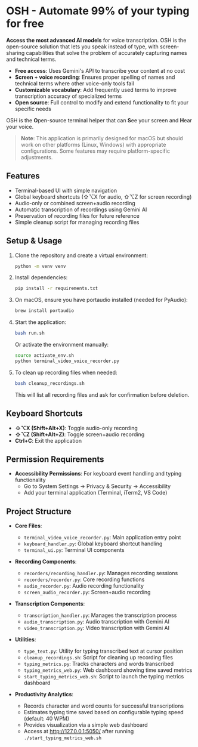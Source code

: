 # OSH - Automate 99% of your typing for free

**Access the most advanced AI models** for voice transcription. OSH is the open-source solution that lets you speak instead of type, with screen-sharing capabilities that solve the problem of accurately capturing names and technical terms.

- **Free access**: Uses Gemini's API to transcribe your content at no cost
- **Screen + voice recording**: Ensures proper spelling of names and technical terms where other voice-only tools fail
- **Customizable vocabulary**: Add frequently used terms to improve transcription accuracy of specialized terms
- **Open source**: Full control to modify and extend functionality to fit your specific needs

OSH is the **O**pen-source terminal helper that can **S**ee your screen and **H**ear your voice.

> **Note**: This application is primarily designed for macOS but should work on other platforms (Linux, Windows) with appropriate configurations. Some features may require platform-specific adjustments.

## Features

- Terminal-based UI with simple navigation
- Global keyboard shortcuts (⇧⌥X for audio, ⇧⌥Z for screen recording)
- Audio-only or combined screen+audio recording
- Automatic transcription of recordings using Gemini AI
- Preservation of recording files for future reference
- Simple cleanup script for managing recording files

## Setup & Usage

1. Clone the repository and create a virtual environment:
   ```bash
   python -m venv venv
   ```

2. Install dependencies:
   ```bash
   pip install -r requirements.txt
   ```

3. On macOS, ensure you have portaudio installed (needed for PyAudio):
   ```bash
   brew install portaudio
   ```

4. Start the application:
   ```bash
   bash run.sh
   ```
   
   Or activate the environment manually:
   ```bash
   source activate_env.sh
   python terminal_video_voice_recorder.py
   ```

5. To clean up recording files when needed:
   ```bash
   bash cleanup_recordings.sh
   ```
   This will list all recording files and ask for confirmation before deletion.

## Keyboard Shortcuts

- **⇧⌥X (Shift+Alt+X)**: Toggle audio-only recording
- **⇧⌥Z (Shift+Alt+Z)**: Toggle screen+audio recording
- **Ctrl+C**: Exit the application

## Permission Requirements

- **Accessibility Permissions**: For keyboard event handling and typing functionality
  - Go to System Settings → Privacy & Security → Accessibility
  - Add your terminal application (Terminal, iTerm2, VS Code)

## Project Structure

- **Core Files**:
  - `terminal_video_voice_recorder.py`: Main application entry point
  - `keyboard_handler.py`: Global keyboard shortcut handling
  - `terminal_ui.py`: Terminal UI components
  
- **Recording Components**:
  - `recorders/recording_handler.py`: Manages recording sessions
  - `recorders/recorder.py`: Core recording functions
  - `audio_recorder.py`: Audio recording functionality
  - `screen_audio_recorder.py`: Screen+audio recording
  
- **Transcription Components**:
  - `transcription_handler.py`: Manages the transcription process
  - `audio_transcription.py`: Audio transcription with Gemini AI
  - `video_transcription.py`: Video transcription with Gemini AI
  
- **Utilities**:
  - `type_text.py`: Utility for typing transcribed text at cursor position
  - `cleanup_recordings.sh`: Script for cleaning up recording files
  - `typing_metrics.py`: Tracks characters and words transcribed 
  - `typing_metrics_web.py`: Web dashboard showing time saved metrics
  - `start_typing_metrics_web.sh`: Script to launch the typing metrics dashboard
  
- **Productivity Analytics**:
  - Records character and word counts for successful transcriptions
  - Estimates typing time saved based on configurable typing speed (default: 40 WPM)
  - Provides visualization via a simple web dashboard
  - Access at http://127.0.0.1:5050/ after running `./start_typing_metrics_web.sh`